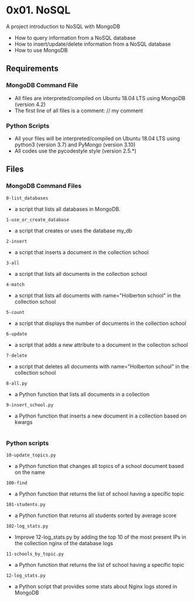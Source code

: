 # 0x01. NoSQL
A project introduction to NoSQL with MongoDB

- How to query information from a NoSQL database
- How to insert/update/delete information from a NoSQL database
- How to use MongoDB

## Requirements

### MongoDB Command File
- All files are  interpreted/compiled on Ubuntu 18.04 LTS using MongoDB (version 4.2)
- The first line of all files is a comment: // my comment

### Python Scripts
- All your files will be interpreted/compiled on Ubuntu 18.04 LTS using python3 (version 3.7) 
  and PyMongo (version 3.10)
- All codes use the pycodestyle style (version 2.5.*)

## Files

### MongoDB Command Files
`0-list_databases`

- a script that lists all databases in MongoDB.

`1-use_or_create_database`

- a script that creates or uses the database my_db

`2-insert`

- a script that inserts a document in the collection school

`3-all`

- a script that lists all documents in the collection school

`4-match`

- a script that lists all documents with name="Holberton school" in the collection school

`5-count`

- a script that displays the number of documents in the collection school

`6-update`

- a script that adds a new attribute to a document in the collection school

`7-delete`

- a script that deletes all documents with name="Holberton school" in the collection school

`8-all.py`

- a Python function that lists all documents in a collection

`9-insert_school.py`

- a Python function that inserts a new document in a collection based on kwargs
#

### Python scripts

`10-update_topics.py`

- a Python function that changes all topics of a school document based on the name

`100-find`

-  a Python function that returns the list of school having a specific topic

`101-students.py`

- a Python function that returns all students sorted by average score

`102-log_stats.py`

- Improve 12-log_stats.py by adding the top 10 of the most present IPs in the collection nginx of the database logs

`11-schools_by_topic.py`

- a Python function that returns the list of school having a specific topic

`12-log_stats.py`

- a Python script that provides some stats about Nginx logs stored in MongoDB
